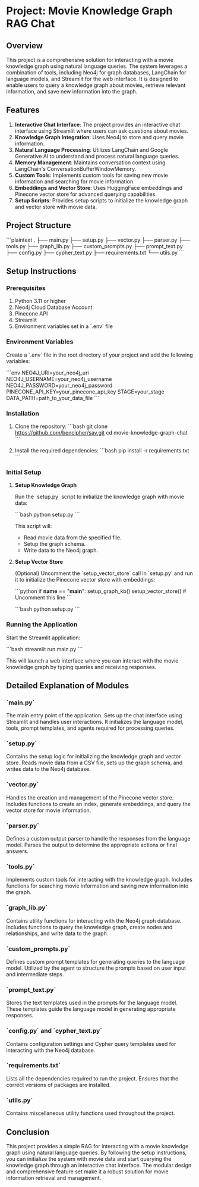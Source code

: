 
# Project: Movie Knowledge Graph RAG Chat

## Overview

This project is a comprehensive solution for interacting with a movie knowledge graph using natural language queries. The system leverages a combination of tools, including Neo4j for graph databases, LangChain for language models, and Streamlit for the web interface. It is designed to enable users to query a knowledge graph about movies, retrieve relevant information, and save new information into the graph.

## Features

1. **Interactive Chat Interface**: The project provides an interactive chat interface using Streamlit where users can ask questions about movies.
2. **Knowledge Graph Integration**: Uses Neo4j to store and query movie information.
3. **Natural Language Processing**: Utilizes LangChain and Google Generative AI to understand and process natural language queries.
4. **Memory Management**: Maintains conversation context using LangChain's ConversationBufferWindowMemory.
5. **Custom Tools**: Implements custom tools for saving new movie information and searching for movie information.
6. **Embeddings and Vector Store**: Uses HuggingFace embeddings and Pinecone vector store for advanced querying capabilities.
7. **Setup Scripts**: Provides setup scripts to initialize the knowledge graph and vector store with movie data.

## Project Structure

\`\`\`plaintext
.
├── main.py
├── setup.py
├── vector.py
├── parser.py
├── tools.py
├── graph_lib.py
├── custom_prompts.py
├── prompt_text.py
├── config.py
├── cypher_text.py
├── requirements.txt
└── utils.py
\`\`\`

## Setup Instructions

### Prerequisites

1. Python 3.11 or higher
2. Neo4j Cloud Database Account
3. Pinecone API
4. Streamlit
5. Environment variables set in a \`.env\` file

### Environment Variables

Create a \`.env\` file in the root directory of your project and add the following variables:

\`\`\`env
NEO4J_URI=your_neo4j_uri
NEO4J_USERNAME=your_neo4j_username
NEO4J_PASSWORD=your_neo4j_password
PINECONE_API_KEY=your_pinecone_api_key
STAGE=your_stage
DATA_PATH=path_to_your_data_file
\`\`\`

### Installation

1. Clone the repository:
   \`\`\`bash
   git clone https://github.com/bencipher/sav.git
   cd movie-knowledge-graph-chat
   \`\`\`

2. Install the required dependencies:
   \`\`\`bash
   pip install -r requirements.txt
   \`\`\`

### Initial Setup

1. **Setup Knowledge Graph**

   Run the \`setup.py\` script to initialize the knowledge graph with movie data:

   \`\`\`bash
   python setup.py
   \`\`\`

   This script will:
   - Read movie data from the specified file.
   - Setup the graph schema.
   - Write data to the Neo4j graph.

2. **Setup Vector Store**

   (Optional) Uncomment the \`setup_vector_store\` call in \`setup.py\` and run it to initialize the Pinecone vector store with embeddings:

   \`\`\`python
   if __name__ == "__main__":
       setup_graph_kb()
       setup_vector_store()  # Uncomment this line
   \`\`\`

   \`\`\`bash
   python setup.py
   \`\`\`

### Running the Application

Start the Streamlit application:

\`\`\`bash
streamlit run main.py
\`\`\`

This will launch a web interface where you can interact with the movie knowledge graph by typing queries and receiving responses.

## Detailed Explanation of Modules

### \`main.py\`

The main entry point of the application. Sets up the chat interface using Streamlit and handles user interactions. It initializes the language model, tools, prompt templates, and agents required for processing queries.

### \`setup.py\`

Contains the setup logic for initializing the knowledge graph and vector store. Reads movie data from a CSV file, sets up the graph schema, and writes data to the Neo4j database.

### \`vector.py\`

Handles the creation and management of the Pinecone vector store. Includes functions to create an index, generate embeddings, and query the vector store for movie information.

### \`parser.py\`

Defines a custom output parser to handle the responses from the language model. Parses the output to determine the appropriate actions or final answers.

### \`tools.py\`

Implements custom tools for interacting with the knowledge graph. Includes functions for searching movie information and saving new information into the graph.

### \`graph_lib.py\`

Contains utility functions for interacting with the Neo4j graph database. Includes functions to query the knowledge graph, create nodes and relationships, and write data to the graph.

### \`custom_prompts.py\`

Defines custom prompt templates for generating queries to the language model. Utilized by the agent to structure the prompts based on user input and intermediate steps.

### \`prompt_text.py\`

Stores the text templates used in the prompts for the language model. These templates guide the language model in generating appropriate responses.

### \`config.py\` and \`cypher_text.py\`

Contains configuration settings and Cypher query templates used for interacting with the Neo4j database.

### \`requirements.txt\`

Lists all the dependencies required to run the project. Ensures that the correct versions of packages are installed.

### \`utils.py\`

Contains miscellaneous utility functions used throughout the project.

## Conclusion

This project provides a simple RAG for interacting with a movie knowledge graph using natural language queries. By following the setup instructions, you can initialize the system with movie data and start querying the knowledge graph through an interactive chat interface. The modular design and comprehensive feature set make it a robust solution for movie information retrieval and management.

